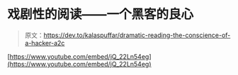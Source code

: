 # 戏剧性的阅读——一个黑客的良心

> 原文：<https://dev.to/kalaspuffar/dramatic-reading-the-conscience-of-a-hacker-a2c>

[https://www.youtube.com/embed/jQ_22Ln54eg](https://www.youtube.com/embed/jQ_22Ln54eg)